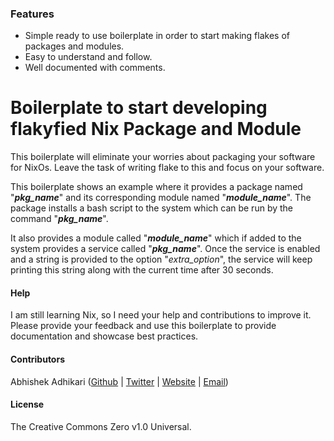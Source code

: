 ### Features

- Simple ready to use boilerplate in order to start making flakes of packages and modules.
- Easy to understand and follow.
- Well documented with comments.

# Boilerplate to start developing flakyfied Nix Package and Module

This boilerplate will eliminate your worries about packaging your software for NixOs. Leave the task of writing flake to this and focus on your software.

This boilerplate shows an example where it provides a package named "**_pkg_name_**" and its corresponding module named "**_module_name_**". The package installs a bash script to the system which can be run by the command "**_pkg_name_**".

It also provides a module called "**_module_name_**" which if added to the system provides a service called "**_pkg_name_**". Once the service is enabled and a string is provided to the option "_extra_option_", the service will keep printing this string along with the current time after 30 seconds.

#### Help

I am still learning Nix, so I need your help and contributions to improve it. Please provide your feedback and use this boilerplate to provide documentation and showcase best practices.

#### Contributors

Abhishek Adhikari ([Github](https://github.com/abhishekadhikari23 "Github") | [Twitter](https://twitter.com/xpertr2 "Twitter") | [Website](https://www.the-xpert.me/ "Website") | [Email](mailto:hi@abhishekadhikari.rocks "Email"))

#### License

The Creative Commons Zero v1.0 Universal.
